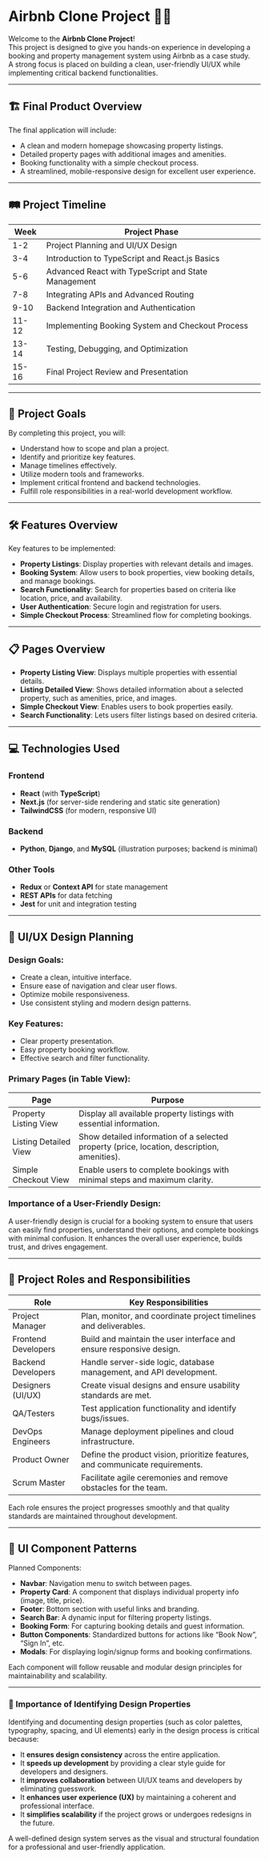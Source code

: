 # Airbnb Clone Project 🏡✨

Welcome to the **Airbnb Clone Project**!  
This project is designed to give you hands-on experience in developing a booking and property management system using Airbnb as a case study.  
A strong focus is placed on building a clean, user-friendly UI/UX while implementing critical backend functionalities.

---

## 🏗️ Final Product Overview

The final application will include:

- A clean and modern homepage showcasing property listings.
- Detailed property pages with additional images and amenities.
- Booking functionality with a simple checkout process.
- A streamlined, mobile-responsive design for excellent user experience.

---

## 🛤️ Project Timeline

| Week  | Project Phase                                   |
|------|-------------------------------------------------|
| 1-2  | Project Planning and UI/UX Design               |
| 3-4  | Introduction to TypeScript and React.js Basics  |
| 5-6  | Advanced React with TypeScript and State Management |
| 7-8  | Integrating APIs and Advanced Routing           |
| 9-10 | Backend Integration and Authentication          |
| 11-12| Implementing Booking System and Checkout Process |
| 13-14| Testing, Debugging, and Optimization            |
| 15-16| Final Project Review and Presentation           |

---

## 🎯 Project Goals

By completing this project, you will:

- Understand how to scope and plan a project.
- Identify and prioritize key features.
- Manage timelines effectively.
- Utilize modern tools and frameworks.
- Implement critical frontend and backend technologies.
- Fulfill role responsibilities in a real-world development workflow.

---

## 🛠️ Features Overview

Key features to be implemented:

- **Property Listings**: Display properties with relevant details and images.
- **Booking System**: Allow users to book properties, view booking details, and manage bookings.
- **Search Functionality**: Search for properties based on criteria like location, price, and availability.
- **User Authentication**: Secure login and registration for users.
- **Simple Checkout Process**: Streamlined flow for completing bookings.

---

## 📋 Pages Overview

- **Property Listing View**: Displays multiple properties with essential details.
- **Listing Detailed View**: Shows detailed information about a selected property, such as amenities, price, and images.
- **Simple Checkout View**: Enables users to book properties easily.
- **Search Functionality**: Lets users filter listings based on desired criteria.

---

## 💻 Technologies Used

### Frontend
- **React** (with **TypeScript**)
- **Next.js** (for server-side rendering and static site generation)
- **TailwindCSS** (for modern, responsive UI)

### Backend
- **Python**, **Django**, and **MySQL** (illustration purposes; backend is minimal)

### Other Tools
- **Redux** or **Context API** for state management
- **REST APIs** for data fetching
- **Jest** for unit and integration testing

---

## 🧠 UI/UX Design Planning

### Design Goals:
- Create a clean, intuitive interface.
- Ensure ease of navigation and clear user flows.
- Optimize mobile responsiveness.
- Use consistent styling and modern design patterns.

### Key Features:
- Clear property presentation.
- Easy property booking workflow.
- Effective search and filter functionality.

### Primary Pages (in Table View):

| Page                   | Purpose |
|-------------------------|---------|
| Property Listing View   | Display all available property listings with essential information. |
| Listing Detailed View   | Show detailed information of a selected property (price, location, description, amenities). |
| Simple Checkout View    | Enable users to complete bookings with minimal steps and maximum clarity. |

### Importance of a User-Friendly Design:
A user-friendly design is crucial for a booking system to ensure that users can easily find properties, understand their options, and complete bookings with minimal confusion. It enhances the overall user experience, builds trust, and drives engagement.

---

## 👥 Project Roles and Responsibilities

| Role                  | Key Responsibilities |
|------------------------|-----------------------|
| Project Manager        | Plan, monitor, and coordinate project timelines and deliverables. |
| Frontend Developers    | Build and maintain the user interface and ensure responsive design. |
| Backend Developers     | Handle server-side logic, database management, and API development. |
| Designers (UI/UX)      | Create visual designs and ensure usability standards are met. |
| QA/Testers             | Test application functionality and identify bugs/issues. |
| DevOps Engineers       | Manage deployment pipelines and cloud infrastructure. |
| Product Owner          | Define the product vision, prioritize features, and communicate requirements. |
| Scrum Master           | Facilitate agile ceremonies and remove obstacles for the team. |

Each role ensures the project progresses smoothly and that quality standards are maintained throughout development.

---

## 🧩 UI Component Patterns

Planned Components:

- **Navbar**: Navigation menu to switch between pages.
- **Property Card**: A component that displays individual property info (image, title, price).
- **Footer**: Bottom section with useful links and branding.
- **Search Bar**: A dynamic input for filtering property listings.
- **Booking Form**: For capturing booking details and guest information.
- **Button Components**: Standardized buttons for actions like “Book Now”, “Sign In”, etc.
- **Modals**: For displaying login/signup forms and booking confirmations.

Each component will follow reusable and modular design principles for maintainability and scalability.

---

### 🧠 Importance of Identifying Design Properties

Identifying and documenting design properties (such as color palettes, typography, spacing, and UI elements) early in the design process is critical because:

- It **ensures design consistency** across the entire application.
- It **speeds up development** by providing a clear style guide for developers and designers.
- It **improves collaboration** between UI/UX teams and developers by eliminating guesswork.
- It **enhances user experience (UX)** by maintaining a coherent and professional interface.
- It **simplifies scalability** if the project grows or undergoes redesigns in the future.

A well-defined design system serves as the visual and structural foundation for a professional and user-friendly application.
